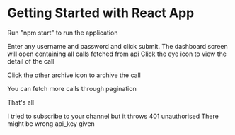 # Getting Started with React App

Run "npm start" to run the application

Enter any username and password and click submit. 
The dashboard screen will open containing all calls fetched from api
Click the eye icon to view the detail of the call

Click the other archive icon to archive the call

You can fetch more calls through pagination

That's all

I tried to subscribe to your channel but it throws 401 unauthorised
There might be wrong api_key given